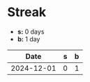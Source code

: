 # Streak

- **s:** 0 days
- **b:** 1 day

| Date       | s   | b   |
| ---------- | --- | --- |
| 2024-12-01 | 0   | 1   |
